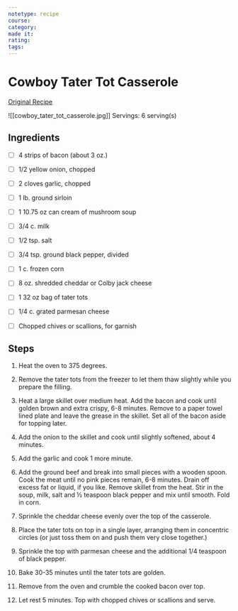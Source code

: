 ```yaml
---
notetype: recipe
course:
category:
made it:
rating:
tags:
---
```

# Cowboy Tater Tot Casserole

[Original Recipe](https://www.thepioneerwoman.com/food-cooking/recipes/a37182572/cowboy-casserole-recipe)

![[cowboy_tater_tot_casserole.jpg]]
Servings: 6 serving(s)

## Ingredients
- [ ] 4 strips of bacon (about 3 oz.)- [ ] 1/2 yellow onion, chopped- [ ] 2 cloves garlic, chopped- [ ] 1 lb. ground sirloin- [ ] 1 10.75 oz can cream of mushroom soup- [ ] 3/4 c. milk- [ ] 1/2 tsp. salt- [ ] 3/4 tsp. ground black pepper, divided- [ ] 1 c. frozen corn- [ ] 8 oz. shredded cheddar or Colby jack cheese- [ ] 1 32 oz bag of tater tots- [ ] 1/4 c. grated parmesan cheese- [ ] Chopped chives or scallions, for garnish

## Steps
1) Heat the oven to 375 degrees.

2) Remove the tater tots from the freezer to let them thaw slightly while you prepare the filling.

3) Heat a large skillet over medium heat. Add the bacon and cook until golden brown and extra crispy, 6-8 minutes. Remove to a paper towel lined plate and leave the grease in the skillet. Set all of the bacon aside for topping later.

4) Add the onion to the skillet and cook until slightly softened, about 4 minutes.

5) Add the garlic and cook 1 more minute.

6) Add the ground beef and break into small pieces with a wooden spoon. Cook the meat until no pink pieces remain, 6-8 minutes. Drain off excess fat or liquid, if you like. Remove skillet from the heat. Stir in the soup, milk, salt and ½ teaspoon black pepper and mix until smooth. Fold in corn.

7) Sprinkle the cheddar cheese evenly over the top of the casserole.

8) Place the tater tots on top in a single layer, arranging them in concentric circles (or just toss them on and push them very close together.)

9) Sprinkle the top with parmesan cheese and the additional 1/4 teaspoon of black pepper.

10) Bake 30-35 minutes until the tater tots are golden.

11) Remove from the oven and crumble the cooked bacon over top.

12) Let rest 5 minutes. Top with chopped chives or scallions and serve.

